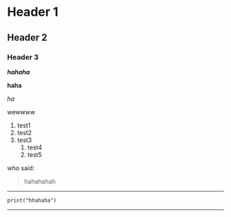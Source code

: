 # Header 1
## Header 2
### Header 3

***hahaha*** 

**haha** 

*ha*

wewwww

1. test1
1. test2
1. test3
   1. test4
   2. test5

who said: 
> hahahahah
****************************************
```
print("hhahaha")
```
*******
